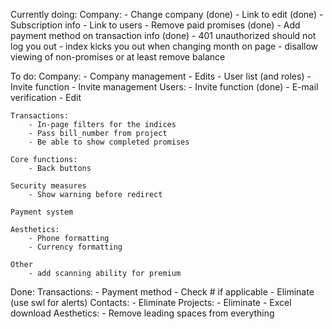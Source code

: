 Currently doing:
    Company:
        - Change company (done)
        - Link to edit (done)
        - Subscription info
        - Link to users 
    - Remove paid promises (done)
    - Add payment method on transaction info (done)
    - 401 unauthorized should not log you out
    - index kicks you out when changing month on page
    - disallow viewing of non-promises or at least remove balance

To do:
    Company:
        - Company management
            - Edits
            - User list (and roles)
            - Invite function
            - Invite management
    Users:
        - Invite function (done)
        - E-mail verification
        - Edit

    Transactions:
        - In-page filters for the indices
        - Pass bill_number from project
        - Be able to show completed promises
        
    Core functions:
        - Back buttons

    Security measures
        - Show warning before redirect

    Payment system

    Aesthetics:
        - Phone formatting
        - Currency formatting

    Other
        - add scanning ability for premium

Done:
    Transactions:
        - Payment method
            - Check # if applicable
        - Eliminate (use swl for alerts)
    Contacts:
        - Eliminate
    Projects:
        - Eliminate
        - Excel download
    Aesthetics:
        - Remove leading spaces from everything 